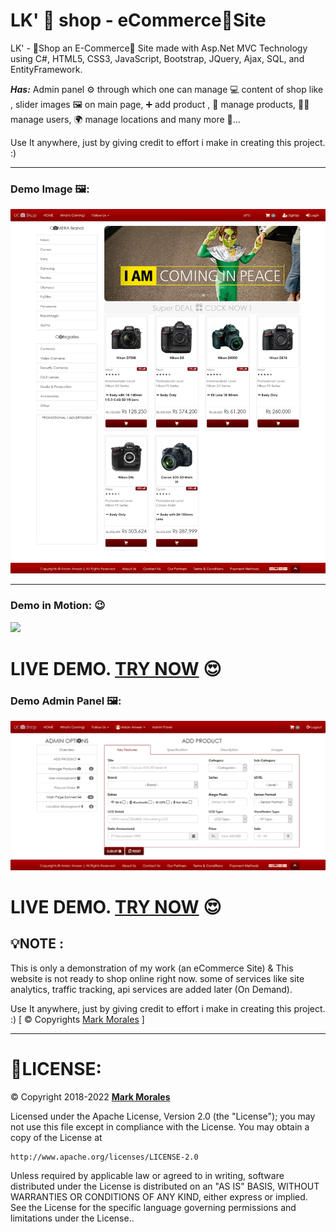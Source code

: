 # LK' 📸 shop - eCommerce🛒Site 

LK' - 📸Shop an E-Commerce🛒 Site made with Asp.Net MVC Technology using C#, HTML5, CSS3, JavaScript, Bootstrap, JQuery, Ajax, SQL, and EntityFramework.

**_Has:_** Admin panel ⚙ through which one can manage 💻 content of shop like , slider images 🖼 on main page, ➕ add product , 🔧 manage products, 👷‍♂️ manage users, 🌍 manage locations and many more 🎊...

Use It anywhere, just by giving credit to effort i make in creating this project. :)

---
### Demo Image 🖼:
![](lkshopdemo.png)

---
### Demo in Motion: 😉
![](lkshopdemo.gif)

# **LIVE DEMO. [TRY NOW](http://www.lkeshop.somee.com/)** 😍

### Demo Admin Panel 🖼:
![](lkshopadmin.png)

# **LIVE DEMO. [TRY NOW](http://www.lkeshop.somee.com/)** 😍

## 💡**NOTE :**
This is only a demonstration of my work (an eCommerce Site) & This website is not ready to shop online right now.
some of services like site analytics, traffic tracking, api services are added later (On Demand).

Use It anywhere, just by giving credit to effort i make in creating this project. :)
[ © Copyrights [Mark Morales](https://portfolio-self-rho-23.vercel.app) ]

---
# 🔐LICENSE:
©  Copyright 2018-2022 **[Mark Morales](https://portfolio-self-rho-23.vercel.app)**

Licensed under the Apache License, Version 2.0 (the "License");
you may not use this file except in compliance with the License.
You may obtain a copy of the License at

    http://www.apache.org/licenses/LICENSE-2.0

Unless required by applicable law or agreed to in writing, software
distributed under the License is distributed on an "AS IS" BASIS,
WITHOUT WARRANTIES OR CONDITIONS OF ANY KIND, either express or implied.
See the License for the specific language governing permissions and
limitations under the License..

